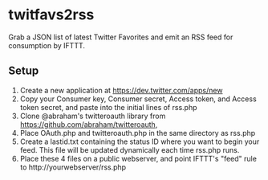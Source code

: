 twitfavs2rss
============

Grab a JSON list of latest Twitter Favorites and emit an RSS feed for consumption by IFTTT.

Setup
-----

1. Create a new application at https://dev.twitter.com/apps/new
2. Copy your Consumer key, Consumer secret, Access token, and Access token secret, and paste into the initial lines of rss.php
3. Clone @abraham's twitteroauth library from https://github.com/abraham/twitteroauth, 
4. Place OAuth.php and twitteroauth.php in the same directory as rss.php
5. Create a lastid.txt containing the status ID where you want to begin your
   feed. This file will be updated dynamically each time rss.php runs.
6. Place these 4 files on a public webserver, and point IFTTT's "feed" rule to http://yourwebserver/rss.php

